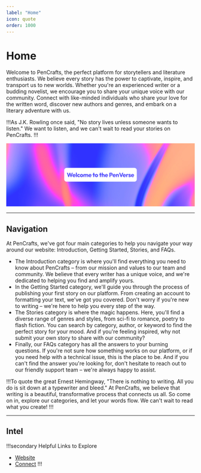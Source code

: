 ```yaml
---
label: "Home"
icon: quote
order: 1000
---
```

# Home
Welcome to PenCrafts, the perfect platform for storytellers and literature enthusiasts. We believe every story has the power to captivate, inspire, and transport us to new worlds. Whether you're an experienced writer or a budding novelist, we encourage you to share your unique voice with our community. Connect with like-minded individuals who share your love for the written word, discover new authors and genres, and embark on a literary adventure with us. 

!!!As J.K. Rowling once said, 
"No story lives unless someone wants to listen." We want to listen, and we can't wait to read your stories on PenCrafts.
!!!

![](/assets/branding/homehero.png) 

---

## Navigation
At PenCrafts, we've got four main categories to help you navigate your way around our website: Introduction, Getting Started, Stories, and FAQs.

- The Introduction category is where you'll find everything you need to know about PenCrafts – from our mission and values to our team and community. We believe that every writer has a unique voice, and we're dedicated to helping you find and amplify yours.
- In the Getting Started category, we'll guide you through the process of publishing your first story on our platform. From creating an account to formatting your text, we've got you covered. Don't worry if you're new to writing – we're here to help you every step of the way.
- The Stories category is where the magic happens. Here, you'll find a diverse range of genres and styles, from sci-fi to romance, poetry to flash fiction. You can search by category, author, or keyword to find the perfect story for your mood. And if you're feeling inspired, why not submit your own story to share with our community?
- Finally, our FAQs category has all the answers to your burning questions. If you're not sure how something works on our platform, or if you need help with a technical issue, this is the place to be. And if you can't find the answer you're looking for, don't hesitate to reach out to our friendly support team – we're always happy to assist.

!!!To quote the great Ernest Hemingway, 
"There is nothing to writing. All you do is sit down at a typewriter and bleed." At PenCrafts, we believe that writing is a beautiful, transformative process that connects us all. So come on in, explore our categories, and let your words flow. We can't wait to read what you create!
!!!

---

## Intel
!!!secondary Helpful Links to Explore
- [Website](https://writtenmaterial.github.io/pencrafts/)
- [Connect](https://discord.com/invite/6EpX2eK4CX)
!!!
